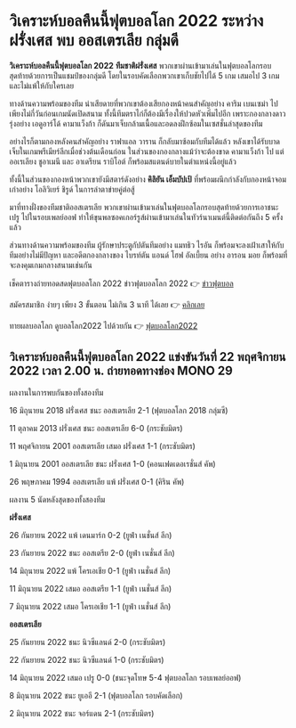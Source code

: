 # วิเคราะห์บอลคืนนี้ฟุตบอลโลก 2022 ระหว่าง ฝรั่งเศส พบ ออสเตรเลีย กลุ่มดี

**วิเคราะห์บอลคืนนี้ฟุตบอลโลก 2022** **ทีมชาติฝรั่งเศส** พวกเขาผ่านเข้ามาเล่นในฟุตบอลโลกรอบสุดท้ายด้วยการเป็นแชมป์ของกลุ่มดี โดยในรอบคัดเลือกพวกเขาเก็บชัยไปได้ 5 เกม เสมอไป 3 เกม และไม่แพ้ให้กับใครเลย

ทางด้านความพร้อมของทีม น่าเสียดายที่พวกเขาต้องเสียกองหน้าคนสำคัญอย่าง คาริม เบนเซม่า ไปเพียงไม่กี่วันก่อนเกมนัดเปิดสนาม ทั้งนี้ทีมตราไก่ก็ต้องมีเรื่องให้ปวดหัวเพิ่มไปอีก เพราะกองกลางดาวรุ่งอย่าง เอดูอาร์โด้ คามาแว็งก้า ก็ดันมาเจ็บกล้ามเนื้อและอดลงฝึกซ้อมในเซสชั่นล่าสุดของทีม

อย่างไรก็ตามกองหลังคนสำคัญอย่าง ราฟาแอล วาราน ก็กลับมาซ้อมกับทีมได้แล้ว หลังเขาได้รับบาดเจ็บในเกมพรีเมียร์ลีกเมื่อช่วงต้นเดือนก่อน ในส่วนของกองกลางแม้ว่าจะต้องขาด คามาแว็งก้า ไป แต่ ออเรเลียง ชูอาเมนี และ อาเดรียน ราบิโอต์ ก็พร้อมสแตนด์บายในตำแหน่งนี้อยู่แล้ว

ทั้งนี้ในส่วนของกองหน้าพวกเขายังมีสตาร์ดังอย่าง **คิลิยัน เอ็มบัปเป้** ที่พร้อมผนึกกำลังกับกองหน้าจอมเก๋าอย่าง โอลิวิเยร์ ชิรูด์ ในการล่าตาข่ายคู่ต่อสู้

มาที่ทางฝั่งของทีมชาติออสเตรเลีย พวกเขาผ่านเข้ามาเล่นในฟุตบอลโลกรอบสุดท้ายด้วยการเอาชนะ เปรู ไปในรอบเพลย์ออฟ ทำให้ขุนพลซอคเกอร์รูส์ผ่านเข้ามาเล่นในทัวร์นาเมนต์นี้ติดต่อกันถึง 5 ครั้งแล้ว

ส่วนทางด้านความพร้อมของทีม ผู้รักษาประตูกัปตันทีมอย่าง แมทธิว ไรอัน ก็พร้อมจะลงเฝ้าเสาให้กับทีมอย่างไม่มีปัญหา และอดีตกองกลางของ ไบรท์ตัน แอนด์ โฮฟ อัลเบี้ยน อย่าง อารอน มอย ก็พร้อมที่จะลงคุมเกมกลางสนามเช่นกัน

เช็คตารางถ่ายทอดสดฟุตบอลโลก 2022 ข่าวฟุตบอลโลก 2022 👉 [ข่าวฟุตบอล](https://line.me/R/ti/p/@ufa88v4)

สมัครสมาชิก ง่ายๆ เพียง 3 ขั้นตอน ไม่เกิน 3 นาที ได้เลย 👉 [คลิกเลย](https://member.ufa88s.info/register/?s=wwwufa88s&lang=th)

ทายผลบอลโลก ดูบอลโลก2022 ไปด้วยกัน 👉 [ฟุตบอลโลก2022](https://www.xn--2022-4do9a0go3a2c0da6hzg9eya.com/)

## วิเคราะห์บอลคืนนี้ฟุตบอลโลก 2022 แข่งขันวันที่ 22 พฤศจิกายน 2022 เวลา 2.00 น. ถ่ายทอดทางช่อง MONO 29

ผลงานในการพบกันของทั้งสองทีม

16 มิถุนายน 2018 ฝรั่งเศส ชนะ ออสเตรเลีย 2-1 (ฟุตบอลโลก 2018 กลุ่มซี)

11 ตุลาคม 2013 ฝรั่งเศส ชนะ ออสเตรเลีย 6-0 (กระชับมิตร)

11 พฤศจิกายน 2001 ออสเตรเลีย เสมอ ฝรั่งเศส 1-1 (กระชับมิตร)

1 มิถุนายน 2001 ออสเตรเลีย ชนะ ฝรั่งเศส 1-0 (คอนเฟดเดอเรชั่นส์ คัพ)

26 พฤษภาคม 1994 ออสเตรเลีย แพ้ ฝรั่งเศส 0-1 (คิริน คัพ)

ผลงาน 5 นัดหลังสุดของทั้งสองทีม

**ฝรั่งเศส**

26 กันยายน 2022 แพ้ เดนมาร์ก 0-2 (ยูฟ่า เนชั่นส์ ลีก)

23 กันยายน 2022 ชนะ ออสเตรีย 2-0 (ยูฟ่า เนชั่นส์ ลีก)

14 มิถุนายน 2022 แพ้ โครเอเชีย 0-1 (ยูฟ่า เนชั่นส์ ลีก)

11 มิถุนายน 2022 เสมอ ออสเตรีย 1-1 (ยูฟ่า เนชั่นส์ ลีก)

7 มิถุนายน 2022 เสมอ โครเอเชีย 1-1 (ยูฟ่า เนชั่นส์ ลีก)

**ออสเตรเลีย**

25 กันยายน 2022 ชนะ นิวซีแลนด์ 2-0 (กระชับมิตร)

22 กันยายน 2022 ชนะ นิวซีแลนด์ 1-0 (กระชับมิตร)

14 มิถุนายน 2022 เสมอ เปรู 0-0 (ชนะจุดโทษ 5-4 ฟุตบอลโลก รอบเพลย์ออฟ) 

8 มิถุนายน 2022 ชนะ ยูเออี 2-1 (ฟุตบอลโลก รอบคัดเลือก)

2 มิถุนายน 2022 ชนะ จอร์แดน 2-1 (กระชับมิตร)
